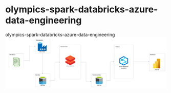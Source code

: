 # olympics-spark-databricks-azure-data-engineering
olympics-spark-databricks-azure-data-engineering
![Architecture](Architecture.png)
